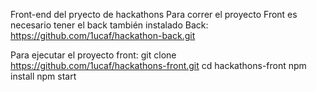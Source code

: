 Front-end del pryecto de hackathons
Para correr el proyecto Front es necesario tener el back también instalado
Back: https://github.com/1ucaf/hackathon-back.git

Para ejecutar el proyecto front:
git clone https://github.com/1ucaf/hackathons-front.git
cd hackathons-front
npm install
npm start